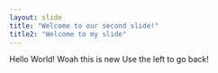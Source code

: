 ```yaml
---
layout: slide
title: "Welcome to our second slide!"
title2: "Welcome to my slide" 
---
```

Hello World!
Woah this is new
Use the left  to go back!
